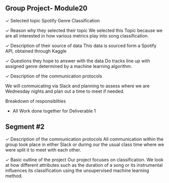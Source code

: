 ## Group Project- Module20


✓ Selected topic
Spotify Genre Classification 

✓ Reason why they selected their topic
We selected this Topic because we are all interested in how various metrics play into song classification.  

✓ Description of their source of data
This data is sourced form a Spotify API, obtained through Kaggle 

✓ Questions they hope to answer with the data
Do tracks line up with assigned genre determined by a machine learning algorithm.


✓ Description of the communication protocols 

We will commuicating via Slack and planning to assess where we are Wednesday nights and plan out a time to meet if needed.

Breakdown of responsiblities 
* All Work done together for Deliverable 1
## Segment #2

✓ Description of the communication protocols 
All communication within the group took place in either Slack or during our the usual class time where we were split it to meet with each other.

✓ Basic outline of the project
Our project focuses on classification. We look at how different attributes such as the duration of a song or its instrumental influences its classification using the unsupervised machine learning method. 
